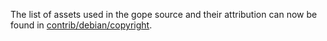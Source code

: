 The list of assets used in the gope source and their attribution can now be found in [contrib/debian/copyright](../contrib/debian/copyright).
